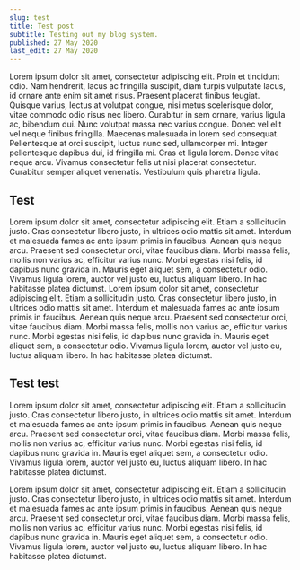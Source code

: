 ```yaml
---
slug: test
title: Test post
subtitle: Testing out my blog system.
published: 27 May 2020
last_edit: 27 May 2020
---
```


Lorem ipsum dolor sit amet, consectetur adipiscing elit. Proin et tincidunt odio. Nam hendrerit, lacus ac fringilla suscipit, diam turpis vulputate lacus, id ornare ante enim sit amet risus. Praesent placerat finibus feugiat. Quisque varius, lectus at volutpat congue, nisi metus scelerisque dolor, vitae commodo odio risus nec libero. Curabitur in sem ornare, varius ligula ac, bibendum dui. Nunc volutpat massa nec varius congue. Donec vel elit vel neque finibus fringilla. Maecenas malesuada in lorem sed consequat. Pellentesque at orci suscipit, luctus nunc sed, ullamcorper mi. Integer pellentesque dapibus dui, id fringilla mi. Cras et ligula lorem. Donec vitae neque arcu. Vivamus consectetur felis ut nisi placerat consectetur. Curabitur semper aliquet venenatis. Vestibulum quis pharetra ligula.

## Test

Lorem ipsum dolor sit amet, consectetur adipiscing elit. Etiam a sollicitudin justo. Cras consectetur libero justo, in ultrices odio mattis sit amet. Interdum et malesuada fames ac ante ipsum primis in faucibus. Aenean quis neque arcu. Praesent sed consectetur orci, vitae faucibus diam. Morbi massa felis, mollis non varius ac, efficitur varius nunc. Morbi egestas nisi felis, id dapibus nunc gravida in. Mauris eget aliquet sem, a consectetur odio. Vivamus ligula lorem, auctor vel justo eu, luctus aliquam libero. In hac habitasse platea dictumst. Lorem ipsum dolor sit amet, consectetur adipiscing elit. Etiam a sollicitudin justo. Cras consectetur libero justo, in ultrices odio mattis sit amet. Interdum et malesuada fames ac ante ipsum primis in faucibus. Aenean quis neque arcu. Praesent sed consectetur orci, vitae faucibus diam. Morbi massa felis, mollis non varius ac, efficitur varius nunc. Morbi egestas nisi felis, id dapibus nunc gravida in. Mauris eget aliquet sem, a consectetur odio. Vivamus ligula lorem, auctor vel justo eu, luctus aliquam libero. In hac habitasse platea dictumst.

## Test test

Lorem ipsum dolor sit amet, consectetur adipiscing elit. Etiam a sollicitudin justo. Cras consectetur libero justo, in ultrices odio mattis sit amet. Interdum et malesuada fames ac ante ipsum primis in faucibus. Aenean quis neque arcu. Praesent sed consectetur orci, vitae faucibus diam. Morbi massa felis, mollis non varius ac, efficitur varius nunc. Morbi egestas nisi felis, id dapibus nunc gravida in. Mauris eget aliquet sem, a consectetur odio. Vivamus ligula lorem, auctor vel justo eu, luctus aliquam libero. In hac habitasse platea dictumst.

Lorem ipsum dolor sit amet, consectetur adipiscing elit. Etiam a sollicitudin justo. Cras consectetur libero justo, in ultrices odio mattis sit amet. Interdum et malesuada fames ac ante ipsum primis in faucibus. Aenean quis neque arcu. Praesent sed consectetur orci, vitae faucibus diam. Morbi massa felis, mollis non varius ac, efficitur varius nunc. Morbi egestas nisi felis, id dapibus nunc gravida in. Mauris eget aliquet sem, a consectetur odio. Vivamus ligula lorem, auctor vel justo eu, luctus aliquam libero. In hac habitasse platea dictumst.
